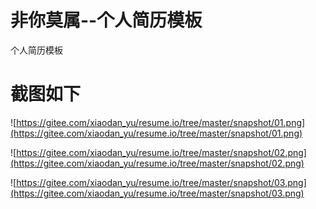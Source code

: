 # 非你莫属--个人简历模板

个人简历模板

# 截图如下

![https://gitee.com/xiaodan_yu/resume.io/tree/master/snapshot/01.png](https://gitee.com/xiaodan_yu/resume.io/tree/master/snapshot/01.png)

![https://gitee.com/xiaodan_yu/resume.io/tree/master/snapshot/02.png](https://gitee.com/xiaodan_yu/resume.io/tree/master/snapshot/02.png)

![https://gitee.com/xiaodan_yu/resume.io/tree/master/snapshot/03.png](https://gitee.com/xiaodan_yu/resume.io/tree/master/snapshot/03.png)